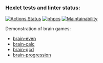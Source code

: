 ### Hexlet tests and linter status:
[![Actions Status](https://github.com/pavelkond/php-project-lvl1/workflows/hexlet-check/badge.svg)](https://github.com/pavelkond/php-project-lvl1/actions)
[![phpcs](https://github.com/pavelkond/php-project-lvl1/actions/workflows/workflow.yml/badge.svg?branch=main)](https://github.com/pavelkond/php-project-lvl1/actions/workflows/workflow.yml)
[![Maintainability](https://api.codeclimate.com/v1/badges/6bb0217274ab34f3b834/maintainability)](https://codeclimate.com/github/pavelkond/php-project-lvl1/maintainability)

Demonstration of brain games:  
- [brain-even](https://asciinema.org/a/jUBXpogF17Z437CDNjfo9hg5x)
- [brain-calc](https://asciinema.org/a/WlbQWcGE2Q3ZqDq53Lrfd4T2R)
- [brain-gcd](https://asciinema.org/a/zcgol0xx30IT1bAUOog9ejnvF)
- [brain-progression](https://asciinema.org/a/AI5ON1N5icO5oRjLrqohOGJdZ)